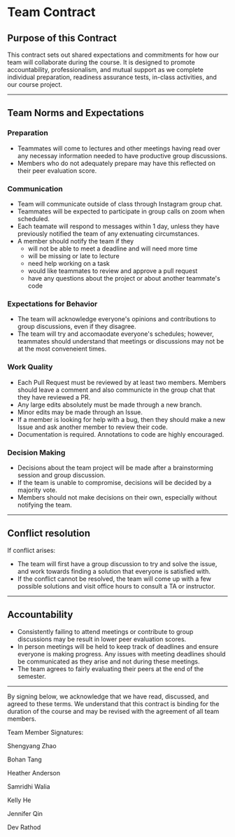# Team Contract

## Purpose of this Contract

This contract sets out shared expectations and commitments for how our team will collaborate during the course. It is designed to promote accountability, professionalism, and mutual support as we complete individual preparation, readiness assurance tests, in-class activities, and our course project.

---
## Team Norms and Expectations

### Preparation
* Teammates will come to lectures and other meetings having read over any necessay information needed to have productive group discussions.
* Members who do not adequately prepare may have this reflected on their peer evaluation score.

### Communication
* Team will communicate outside of class through Instagram group chat.
* Teammates will be expected to participate in group calls on zoom when scheduled.
* Each teamate will respond to messages within 1 day, unless they have previously notified the team of any extenuating circumstances.
* A member should notify the team if they
   - will not be able to meet a deadline and will need more time
   - will be missing or late to lecture
   - need help working on a task
   - would like teammates to review and approve a pull request
   - have any questions about the project or about another teammate's code

### Expectations for Behavior
* The team will acknowledge everyone's opinions and contributions to group discussions, even if they disagree.
* The team will try and accomaodate everyone's schedules; however, teammates should understand that meetings or discussions may not be at the most conveneient times.

### Work Quality
* Each Pull Request must be reviewed by at least two members. Members should leave a comment and also communicte in the group chat that they have reviewed a PR.
* Any large edits absolutely must be made through a new branch.
* Minor edits may be made through an Issue.
* If a member is looking for help with a bug, then they should make a new Issue and ask another member to review their code.
* Documentation is required. Annotations to code are highly encouraged.

### Decision Making
* Decisions about the team project will be made after a brainstorming session and group discussion.
* If the team is unable to compromise, decisions will be decided by a majority vote.
* Members should not make decisions on their own, especially without notifying the team.
  
---
## Conflict resolution

If conflict arises:
* The team will first have a group discussion to try and solve the issue, and work towards finding a solution that everyone is satisfied with.
* If the conflict cannot be resolved, the team will come up with a few possible solutions and visit office hours to consult a TA or instructor.

---

## Accountability
* Consistently failing to attend meetings or contribute to group discussions may be result in lower peer evaluation scores.
* In person meetings will be held to keep track of deadlines and ensure everyone is making progress. Any issues with meeting deadlines should be communicated as they arise and not during these meetings.
* The team agrees to fairly evaluating their peers at the end of the semester.

---

By signing below, we acknowledge that we have read, discussed, and agreed to these terms. We understand that this contract is binding for the duration of the course and may be revised with the agreement of all team members.

Team Member Signatures:

Shengyang Zhao

Bohan Tang

Heather Anderson

Samridhi Walia

Kelly He

Jennifer Qin

Dev Rathod

